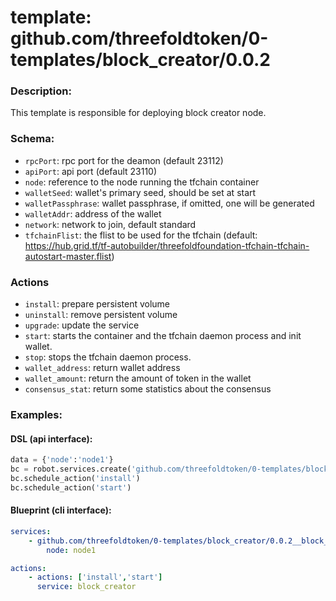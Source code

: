 # template: github.com/threefoldtoken/0-templates/block_creator/0.0.2

### Description:
This template is responsible for deploying block creator node.

### Schema:

- `rpcPort`: rpc port for the deamon (default 23112)
- `apiPort`: api port (default 23110)
- `node`: reference to the node running the tfchain container
- `walletSeed`: wallet's primary seed, should be set at start
- `walletPassphrase`: wallet passphrase, if omitted, one will be generated
- `walletAddr`: address of the wallet
- `network`: network to join, default standard
- `tfchainFlist`: the flist to be used for the tfchain (default: https://hub.grid.tf/tf-autobuilder/threefoldfoundation-tfchain-tfchain-autostart-master.flist)


### Actions
- `install`: prepare persistent volume
- `uninstall`: remove persistent volume
- `upgrade`: update the service
- `start`: starts the container and the tfchain daemon process and init wallet.
- `stop`: stops the tfchain daemon process.
- `wallet_address`: return wallet address
- `wallet_amount`: return the amount of token in the wallet
- `consensus_stat`: return some statistics about the consensus

### Examples:

#### DSL (api interface):

```python
data = {'node':'node1'}
bc = robot.services.create('github.com/threefoldtoken/0-templates/block_creator/0.0.2','block_creator', data)
bc.schedule_action('install')
bc.schedule_action('start')
```

#### Blueprint (cli interface):

```yaml
services:
    - github.com/threefoldtoken/0-templates/block_creator/0.0.2__block_creator:
        node: node1

actions:
    - actions: ['install','start']
      service: block_creator
```
